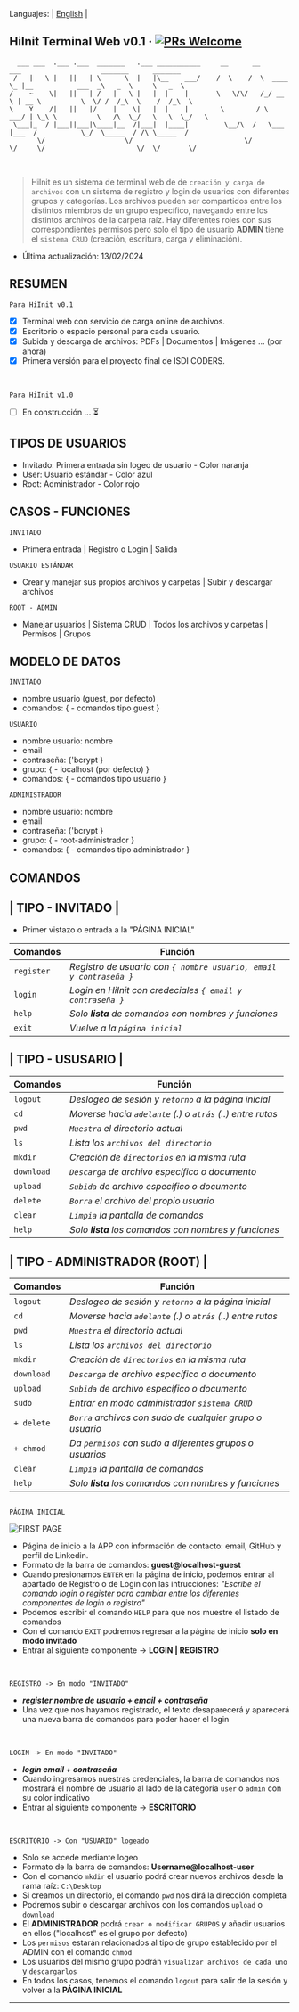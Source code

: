 Languajes: | [English](./README-en.md) |

## HiInit Terminal Web v0.1 &middot; [![PRs Welcome](https://img.shields.io/badge/PRs-welcome-brightgreen.svg?style=flat-square)](http://makeapullrequest.com)

      ___ ___  .___ .___  _______   .___ ___________     __      __        ___                    _______      _______        
     /   |   \ |   ||   | \      \  |   |\__    ___/    /  \    /  \  ____ \_ |__           ___  _\   _  \     \   _  \     
    /    ~    \|   ||   | /   |   \ |   |  |    |       \   \/\/   /_/ __ \ | __ \          \  \/ /  /_\  \    /  /_\  \    
    \    Y    /|   ||   |/    |    \|   |  |    |        \        / \  ___/ | \_\ \          \   /\  \_/   \   \  \_/   \   
     \___|_  / |___||___|\____|__  /|___|  |____|         \__/\  /   \___   |___  /           \_/  \_____  / /\ \_____  /   
           \/                    \/                            \/        \/     \/                       \/  \/       \/    
<br>

> HiInit es un sistema de terminal web de de `creación y carga de archivos` con un sistema de registro y login de usuarios con diferentes grupos y categorías.
> Los archivos pueden ser compartidos entre los distintos miembros de un grupo específico, navegando entre los distintos archivos de la carpeta raíz.
> Hay diferentes roles con sus correspondientes permisos pero solo el tipo de usuario **ADMIN** tiene el `sistema CRUD` (creación, escritura, carga y eliminación).

- Última actualización: 13/02/2024

## RESUMEN

`Para HiInit v0.1`
- [x] Terminal web con servicio de carga online de archivos.
- [x] Escritorio o espacio personal para cada usuario.
- [x] Subida y descarga de archivos: PDFs | Documentos | Imágenes ... (por ahora)
- [x] Primera versión para el proyecto final de ISDI CODERS.

<br>

`Para HiInit v1.0`
- [ ] En construcción ... ⏳

## TIPOS DE USUARIOS

- Invitado: Primera entrada sin logeo de usuario - Color naranja
- User: Usuario estándar - Color azul
- Root: Administrador - Color rojo
  
## CASOS - FUNCIONES

`INVITADO`

- Primera entrada | Registro o Login | Salida

`USUARIO ESTÁNDAR`

- Crear y manejar sus propios archivos y carpetas | Subir y descargar archivos

`ROOT - ADMIN`

- Manejar usuarios | Sistema CRUD | Todos los archivos y carpetas | Permisos | Grupos

## MODELO DE DATOS

`INVITADO`

- nombre usuario (guest, por defecto)
- comandos: {
      - comandos tipo guest
}

`USUARIO`

- nombre usuario: nombre
- email
- contraseña: {'bcrypt }
- grupo: {
      - localhost (por defecto)
}
- comandos: {
      - comandos tipo usuario
}

`ADMINISTRADOR`

- nombre usuario: nombre
- email
- contraseña: {'bcrypt }
- grupo: {
      - root-administrador
}
- comandos: {
      - comandos tipo administrador
}

## COMANDOS

## | TIPO - INVITADO |

- Primer vistazo o entrada a la "PÁGINA INICIAL"

|   Comandos  | Función                                                               |
|  ---------  | --------                                                              | 
|  `register` | *Registro de usuario con `{ nombre usuario, email y contraseña }`*    |
|   `login`   | *Login en HiInit con credeciales `{ email y contraseña }`*            |
|    `help`   | *Solo **lista** de comandos con nombres y funciones*                  |
|    `exit`   | *Vuelve a la `página inicial`*                                        |

## | TIPO - USUSARIO |

|   Comandos  | Función                                                    |
|  ---------  | --------                                                   |
|   `logout`  | *Deslogeo de sesión y `retorno` a la página inicial*       |
|     `cd`    | *Moverse hacia `adelante` (.) o `atrás` (..) entre rutas*  |
|    `pwd`    | *`Muestra` el directorio actual*                           |
|     `ls`    | *Lista los `archivos del directorio`*                      |
|   `mkdir`   | *Creación de `directorios` en la misma ruta*               |
|  `download` | *`Descarga` de archivo específico o documento*             |
|   `upload`  | *`Subida` de archivo específico o documento*               |
|   `delete`  | *`Borra` el archivo del propio usuario*                    |
|   `clear`   | *`Limpia` la pantalla de comandos*                         |
|    `help`   | *Solo **lista** los comandos con nombres y funciones*      |

## | TIPO - ADMINISTRADOR (ROOT) |

|   Comandos  | Función                                                    |
|  ---------  | --------                                                   |
|   `logout`  | *Deslogeo de sesión y `retorno` a la página inicial*       |
|     `cd`    | *Moverse hacia `adelante` (.) o `atrás` (..) entre rutas*  |
|    `pwd`    | *`Muestra` el directorio actual*                           |
|     `ls`    | *Lista los `archivos del directorio`*                      |
|   `mkdir`   | *Creación de `directorios` en la misma ruta*               |
|  `download` | *`Descarga` de archivo específico o documento*             |
|   `upload`  | *`Subida` de archivo específico o documento*               |
|    `sudo`   | *Entrar en modo administrador `sistema CRUD`*              |
| `+ delete`  | *`Borra` archivos con sudo de cualquier grupo o usuario*   |
|  `+ chmod`  | *Da `permisos` con sudo a diferentes grupos o usuarios*    |
|   `clear`   | *`Limpia` la pantalla de comandos*                         |
|    `help`   | *Solo **lista** los comandos con nombres y funciones*      |

## 

`PÁGINA INICIAL`

![FIRST PAGE](https://github.com/b00tc4mp/isdi-parttime-202309/assets/133054841/df5ca31d-12c4-4a6e-9db6-dfdb946e0e0f)

- Página de inicio a la APP con información de contacto: email, GitHub y perfil de Linkedin.
- Formato de la barra de comandos: **guest@localhost-guest**
- Cuando presionamos `ENTER` en la página de inicio, podemos entrar al apartado de Registro o de Login con las intrucciones:  *"Escribe el comando login o register para cambiar entre los diferentes componentes de login o registro"*
- Podemos escribir el comando `HELP` para que nos muestre el listado de comandos
- Con el comando `EXIT` podremos regresar a la página de inicio **solo en modo invitado**
- Entrar al siguiente componente -> **LOGIN | REGISTRO**

<br>

`REGISTRO -> En modo "INVITADO"`
- ***register nombre de usuario + email + contraseña***
- Una vez que nos hayamos registrado, el texto desaparecerá y aparecerá una nueva barra de comandos para poder hacer el login

<br>

`LOGIN -> En modo "INVITADO"`
- ***login email + contraseña***
- Cuando ingresamos nuestras credenciales, la barra de comandos nos mostrará el nombre de usuario al lado de la categoría `user` o `admin` con su color indicativo
- Entrar al siguiente componente -> **ESCRITORIO**
  
<br>

`ESCRITORIO -> Con "USUARIO" logeado`
- Solo se accede mediante logeo
- Formato de la barra de comandos: **Username@localhost-user**
- Con el comando `mkdir` el usuario podrá crear nuevos archivos desde la rama raíz: `C:\Desktop`
- Si creamos un directorio, el comando `pwd` nos dirá la dirección completa
- Podremos subir o descargar archivos con los comandos `upload` o `download`
- El **ADMINISTRADOR** podrá `crear o modificar GRUPOS` y añadir usuarios en ellos ("localhost" es el grupo por defecto)
- Los `permisos` estarán relacionados al tipo de grupo establecido por el ADMIN con el comando `chmod`
- Los usuarios del mismo grupo podrán `visualizar archivos de cada uno` y `descargarlos`
- En todos los casos, tenemos el comando `logout` para salir de la sesión y volver a la **PÁGINA INICIAL** 

- - - - - - - - - - - - - - - - - - - - - - - - - - - - - - - - - - - - - - - - - - - - - - - - - - - - - - 

